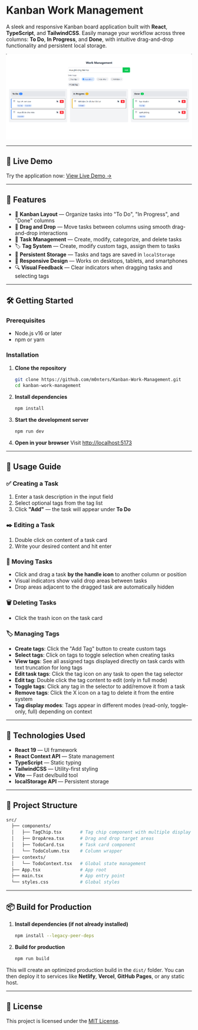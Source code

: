 # Kanban Work Management

A sleek and responsive Kanban board application built with **React**, **TypeScript**, and **TailwindCSS**. Easily manage your workflow across three columns: **To Do**, **In Progress**, and **Done**, with intuitive drag-and-drop functionality and persistent local storage.

![Kanban Board Screenshot](preview.png)

---

## 🔗 Live Demo

Try the application now: [View Live Demo →](https://kanban-work-management-qcnv.vercel.app/)

---

## 🚀 Features

- 🧩 **Kanban Layout** — Organize tasks into "To Do", "In Progress", and "Done" columns
- 🎯 **Drag and Drop** — Move tasks between columns using smooth drag-and-drop interactions
- 📝 **Task Management** — Create, modify, categorize, and delete tasks
- 🏷️ **Tag System** — Create, modify custom tags, assign them to tasks
- 💾 **Persistent Storage** — Tasks and tags are saved in `localStorage`
- 📱 **Responsive Design** — Works on desktops, tablets, and smartphones
- 🔍 **Visual Feedback** — Clear indicators when dragging tasks and selecting tags

---

## 🛠️ Getting Started

### Prerequisites

- Node.js v16 or later
- npm or yarn

### Installation

1. **Clone the repository**

   ```bash
   git clone https://github.com/m0nters/Kanban-Work-Management.git
   cd kanban-work-management
   ```

2. **Install dependencies**

   ```bash
   npm install
   ```

3. **Start the development server**

   ```bash
   npm run dev
   ```

4. **Open in your browser**
   Visit [http://localhost:5173](http://localhost:5173)

---

## 📖 Usage Guide

### ✅ Creating a Task

1. Enter a task description in the input field
2. Select optional tags from the tag list
3. Click **"Add"** — the task will appear under **To Do**

### ✒️ Editing a Task

1. Double click on content of a task card
2. Write your desired content and hit enter

### 🔄 Moving Tasks

- Click and drag a task **by the handle icon** to another column or position
- Visual indicators show valid drop areas between tasks
- Drop areas adjacent to the dragged task are automatically hidden

### 🗑️ Deleting Tasks

- Click the trash icon on the task card

### 🏷️ Managing Tags

- **Create tags**: Click the "Add Tag" button to create custom tags
- **Select tags**: Click on tags to toggle selection when creating tasks
- **View tags**: See all assigned tags displayed directly on task cards with text truncation for long tags
- **Edit task tags**: Click the tag icon on any task to open the tag selector
- **Edit tag**: Double click the tag content to edit (only in full mode)
- **Toggle tags**: Click any tag in the selector to add/remove it from a task
- **Remove tags**: Click the X icon on a tag to delete it from the entire system
- **Tag display modes**: Tags appear in different modes (read-only, toggle-only, full) depending on context

---

## 🧰 Technologies Used

- **React 19** — UI framework
- **React Context API** — State management
- **TypeScript** — Static typing
- **TailwindCSS** — Utility-first styling
- **Vite** — Fast dev/build tool
- **localStorage API** — Persistent storage

---

## 📁 Project Structure

```bash
src/
  ├── components/
  │   ├── TagChip.tsx       # Tag chip component with multiple display modes
  │   ├── DropArea.tsx      # Drag and drop target areas
  │   ├── TodoCard.tsx      # Task card component
  │   └── TodoColumn.tsx    # Column wrapper
  ├── contexts/
  │   └── TodoContext.tsx   # Global state management
  ├── App.tsx               # App root
  ├── main.tsx              # App entry point
  └── styles.css            # Global styles
```

---

## 📦 Build for Production

1. **Install dependencies (if not already installed)**

   ```bash
   npm install --legacy-peer-deps
   ```

2. **Build for production**

   ```bash
   npm run build
   ```

This will create an optimized production build in the `dist/` folder. You can then deploy it to services like **Netlify**, **Vercel**, **GitHub Pages**, or any static host.

---

## 📄 License

This project is licensed under the [MIT License](LICENSE).
